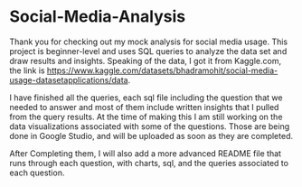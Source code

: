 # Social-Media-Analysis

Thank you for checking out my mock analysis for social media usage. This project is beginner-level and uses SQL queries to analyze the data set and draw results and insights.
Speaking of the data, I got it from Kaggle.com, the link is https://www.kaggle.com/datasets/bhadramohit/social-media-usage-datasetapplications/data.

I have finished all the queries, each sql file including the question that we needed to answer and most of them include written insights that I pulled from the query results. 
At the time of making this I am still working on the data visualizations associated with some of the questions. Those are being done in Google Studio, and will be uploaded as soon as
they are completed. 

After Completing them, I will also add a more advanced README file that runs through each question, with charts, sql, and the queries associated to each question. 

